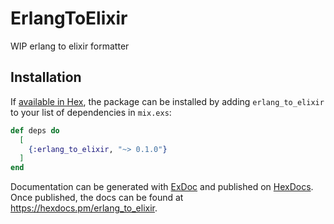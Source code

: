 # ErlangToElixir

WIP erlang to elixir formatter

## Installation

If [available in Hex](https://hex.pm/docs/publish), the package can be installed
by adding `erlang_to_elixir` to your list of dependencies in `mix.exs`:

```elixir
def deps do
  [
    {:erlang_to_elixir, "~> 0.1.0"}
  ]
end
```

Documentation can be generated with [ExDoc](https://github.com/elixir-lang/ex_doc)
and published on [HexDocs](https://hexdocs.pm). Once published, the docs can
be found at <https://hexdocs.pm/erlang_to_elixir>.

